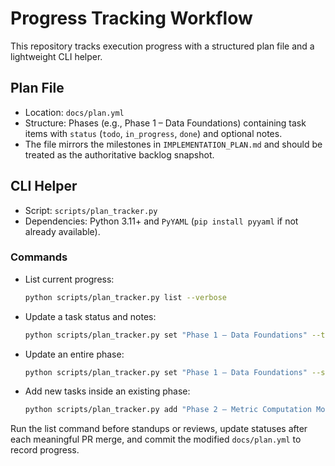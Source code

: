 # Progress Tracking Workflow

This repository tracks execution progress with a structured plan file and a lightweight CLI helper.

## Plan File
- Location: `docs/plan.yml`
- Structure: Phases (e.g., Phase 1 – Data Foundations) containing task items with `status` (`todo`, `in_progress`, `done`) and optional notes.
- The file mirrors the milestones in `IMPLEMENTATION_PLAN.md` and should be treated as the authoritative backlog snapshot.

## CLI Helper
- Script: `scripts/plan_tracker.py`
- Dependencies: Python 3.11+ and `PyYAML` (`pip install pyyaml` if not already available).

### Commands
- List current progress:
  ```bash
  python scripts/plan_tracker.py list --verbose
  ```
- Update a task status and notes:
  ```bash
  python scripts/plan_tracker.py set "Phase 1 – Data Foundations" --task "Ingestion Pipeline Skeleton" --status in_progress --notes "Parsing hooked into awpy"
  ```
- Update an entire phase:
  ```bash
  python scripts/plan_tracker.py set "Phase 1 – Data Foundations" --status done
  ```
- Add new tasks inside an existing phase:
  ```bash
  python scripts/plan_tracker.py add "Phase 2 – Metric Computation Modules" "Calibration Metrics" --status todo
  ```

Run the list command before standups or reviews, update statuses after each meaningful PR merge, and commit the modified `docs/plan.yml` to record progress.
